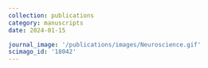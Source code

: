 ```yaml
---
collection: publications
category: manuscripts
date: 2024-01-15

journal_image: '/publications/images/Neuroscience.gif'
scimago_id: '18042'
---
```

